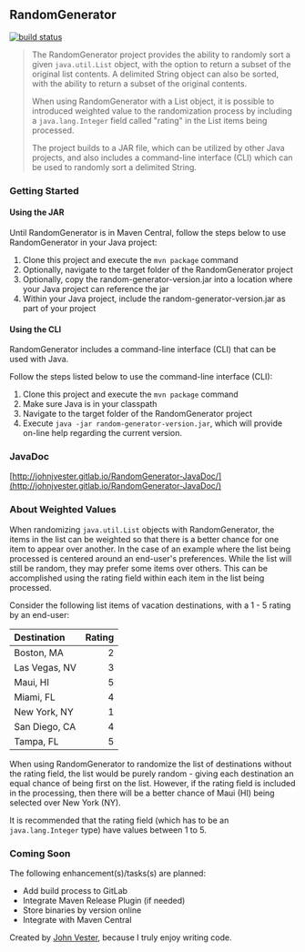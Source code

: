 ## RandomGenerator

[![build status](https://gitlab.com/johnjvester/RandomGenerator/badges/master/build.svg)](https://gitlab.com/johnjvester/RandomGenerator/commits/master)

> The RandomGenerator project provides the ability to randomly sort a given `java.util.List` object, with 
> the option to return a subset of the original list contents.  A delimited String object can 
> also be sorted, with the ability to return a subset of the original contents.
>
> When using RandomGenerator with a List object, it is possible to introduced weighted value 
> to the randomization process by including a `java.lang.Integer` field called "rating" in the List items 
> being processed.  
>
> The project builds to a JAR file, which can be utilized by other Java projects, and also 
> includes a command-line interface (CLI) which can be used to randomly sort a delimited String.

### Getting Started

#### Using the JAR 

Until RandomGenerator is in Maven Central, follow the steps below to use RandomGenerator in your Java project:

1. Clone this project and execute the `mvn package` command
2. Optionally, navigate to the target folder of the RandomGenerator project
3. Optionally, copy the random-generator-version.jar into a location where your Java project can reference the jar
4. Within your Java project, include the random-generator-version.jar as part of your project

#### Using the CLI

RandomGenerator includes a command-line interface (CLI) that can be used with Java.

Follow the steps listed below to use the command-line interface (CLI):

1. Clone this project and execute the `mvn package` command
2. Make sure Java is in your classpath
3. Navigate to the target folder of the RandomGenerator project
4. Execute `java -jar random-generator-version.jar`, which will provide on-line help regarding the current version.

### JavaDoc

[http://johnjvester.gitlab.io/RandomGenerator-JavaDoc/](http://johnjvester.gitlab.io/RandomGenerator-JavaDoc/)

### About Weighted Values

When randomizing `java.util.List` objects with RandomGenerator, the items in the list can be weighted so that 
there is a better chance for one item to appear over another.  In the case of an example where the list being processed 
is centered around an end-user's preferences.  While the list will still be random, they may prefer some items over 
others.  This can be accomplished using the rating field within each item in the list being processed.

Consider the following list items of vacation destinations, with a 1 - 5 rating by an end-user:

| Destination   | Rating |
|:--------------|-------:|
| Boston, MA    | 2      |
| Las Vegas, NV | 3      |
| Maui, HI      | 5      |
| Miami, FL     | 4      |
| New York, NY  | 1      |
| San Diego, CA | 4      |
| Tampa, FL     | 5      |

When using RandomGenerator to randomize the list of destinations without the rating field, the list would be purely
random - giving each destination an equal chance of being first on the list.  However, if the rating field is included
in the processing, then there will be a better chance of Maui (HI) being selected over New York (NY).

It is recommended that the rating field (which has to be an `java.lang.Integer` type) have values between 1 to 5.

### Coming Soon

The following enhancement(s)/tasks(s) are planned:

* Add build process to GitLab
* Integrate Maven Release Plugin (if needed)
* Store binaries by version online
* Integrate with Maven Central

Created by [John Vester](https://www.linkedin.com/in/johnjvester), because I truly enjoy writing code.
